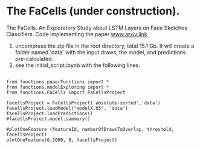 # The FaCells (under construction).
The FaCells. An Exploratory Study about LSTM Layers on Face Sketches Classifiers.
Code implementing the paper www.arxiv.link

1. uncompress the zip file in the root directory, total 15.1 Gb. It will create a folder named 'data' with the input draws, the model, and predictions pre-calculated.
2. see the initial_script.ipynb with the following lines.
 
##
    from functions.paperFunctions import *
    from functions.modelExploring import *
    from functions.FaCells import FaCellsProject

    facellsProject = FaCellsProject('absolute-sorted','data')
    facellsProject.loadModel("modelX.h5", 'data')
    facellsProject.loadPredictions()
    #facellsProject.model.summary()
    
    #plotOneFeature (featureId, numberOfDrawsToOverlap, threshold, facellsProject)
    plotOneFeature(6,1000, 8, facellsProject)
